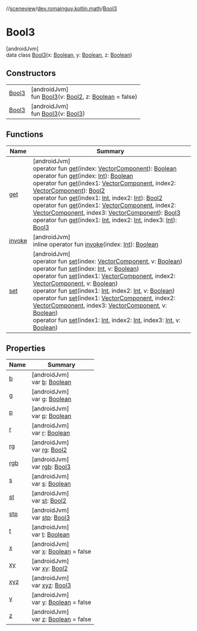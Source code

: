 //[sceneview](../../../index.md)/[dev.romainguy.kotlin.math](../index.md)/[Bool3](index.md)

# Bool3

[androidJvm]\
data class [Bool3](index.md)(x: [Boolean](https://kotlinlang.org/api/latest/jvm/stdlib/kotlin/-boolean/index.html), y: [Boolean](https://kotlinlang.org/api/latest/jvm/stdlib/kotlin/-boolean/index.html), z: [Boolean](https://kotlinlang.org/api/latest/jvm/stdlib/kotlin/-boolean/index.html))

## Constructors

| | |
|---|---|
| [Bool3](-bool3.md) | [androidJvm]<br>fun [Bool3](-bool3.md)(v: [Bool2](../-bool2/index.md), z: [Boolean](https://kotlinlang.org/api/latest/jvm/stdlib/kotlin/-boolean/index.html) = false) |
| [Bool3](-bool3.md) | [androidJvm]<br>fun [Bool3](-bool3.md)(v: [Bool3](index.md)) |

## Functions

| Name | Summary |
|---|---|
| [get](get.md) | [androidJvm]<br>operator fun [get](get.md)(index: [VectorComponent](../-vector-component/index.md)): [Boolean](https://kotlinlang.org/api/latest/jvm/stdlib/kotlin/-boolean/index.html)<br>operator fun [get](get.md)(index: [Int](https://kotlinlang.org/api/latest/jvm/stdlib/kotlin/-int/index.html)): [Boolean](https://kotlinlang.org/api/latest/jvm/stdlib/kotlin/-boolean/index.html)<br>operator fun [get](get.md)(index1: [VectorComponent](../-vector-component/index.md), index2: [VectorComponent](../-vector-component/index.md)): [Bool2](../-bool2/index.md)<br>operator fun [get](get.md)(index1: [Int](https://kotlinlang.org/api/latest/jvm/stdlib/kotlin/-int/index.html), index2: [Int](https://kotlinlang.org/api/latest/jvm/stdlib/kotlin/-int/index.html)): [Bool2](../-bool2/index.md)<br>operator fun [get](get.md)(index1: [VectorComponent](../-vector-component/index.md), index2: [VectorComponent](../-vector-component/index.md), index3: [VectorComponent](../-vector-component/index.md)): [Bool3](index.md)<br>operator fun [get](get.md)(index1: [Int](https://kotlinlang.org/api/latest/jvm/stdlib/kotlin/-int/index.html), index2: [Int](https://kotlinlang.org/api/latest/jvm/stdlib/kotlin/-int/index.html), index3: [Int](https://kotlinlang.org/api/latest/jvm/stdlib/kotlin/-int/index.html)): [Bool3](index.md) |
| [invoke](invoke.md) | [androidJvm]<br>inline operator fun [invoke](invoke.md)(index: [Int](https://kotlinlang.org/api/latest/jvm/stdlib/kotlin/-int/index.html)): [Boolean](https://kotlinlang.org/api/latest/jvm/stdlib/kotlin/-boolean/index.html) |
| [set](set.md) | [androidJvm]<br>operator fun [set](set.md)(index: [VectorComponent](../-vector-component/index.md), v: [Boolean](https://kotlinlang.org/api/latest/jvm/stdlib/kotlin/-boolean/index.html))<br>operator fun [set](set.md)(index: [Int](https://kotlinlang.org/api/latest/jvm/stdlib/kotlin/-int/index.html), v: [Boolean](https://kotlinlang.org/api/latest/jvm/stdlib/kotlin/-boolean/index.html))<br>operator fun [set](set.md)(index1: [VectorComponent](../-vector-component/index.md), index2: [VectorComponent](../-vector-component/index.md), v: [Boolean](https://kotlinlang.org/api/latest/jvm/stdlib/kotlin/-boolean/index.html))<br>operator fun [set](set.md)(index1: [Int](https://kotlinlang.org/api/latest/jvm/stdlib/kotlin/-int/index.html), index2: [Int](https://kotlinlang.org/api/latest/jvm/stdlib/kotlin/-int/index.html), v: [Boolean](https://kotlinlang.org/api/latest/jvm/stdlib/kotlin/-boolean/index.html))<br>operator fun [set](set.md)(index1: [VectorComponent](../-vector-component/index.md), index2: [VectorComponent](../-vector-component/index.md), index3: [VectorComponent](../-vector-component/index.md), v: [Boolean](https://kotlinlang.org/api/latest/jvm/stdlib/kotlin/-boolean/index.html))<br>operator fun [set](set.md)(index1: [Int](https://kotlinlang.org/api/latest/jvm/stdlib/kotlin/-int/index.html), index2: [Int](https://kotlinlang.org/api/latest/jvm/stdlib/kotlin/-int/index.html), index3: [Int](https://kotlinlang.org/api/latest/jvm/stdlib/kotlin/-int/index.html), v: [Boolean](https://kotlinlang.org/api/latest/jvm/stdlib/kotlin/-boolean/index.html)) |

## Properties

| Name | Summary |
|---|---|
| [b](b.md) | [androidJvm]<br>var [b](b.md): [Boolean](https://kotlinlang.org/api/latest/jvm/stdlib/kotlin/-boolean/index.html) |
| [g](g.md) | [androidJvm]<br>var [g](g.md): [Boolean](https://kotlinlang.org/api/latest/jvm/stdlib/kotlin/-boolean/index.html) |
| [p](p.md) | [androidJvm]<br>var [p](p.md): [Boolean](https://kotlinlang.org/api/latest/jvm/stdlib/kotlin/-boolean/index.html) |
| [r](r.md) | [androidJvm]<br>var [r](r.md): [Boolean](https://kotlinlang.org/api/latest/jvm/stdlib/kotlin/-boolean/index.html) |
| [rg](rg.md) | [androidJvm]<br>var [rg](rg.md): [Bool2](../-bool2/index.md) |
| [rgb](rgb.md) | [androidJvm]<br>var [rgb](rgb.md): [Bool3](index.md) |
| [s](s.md) | [androidJvm]<br>var [s](s.md): [Boolean](https://kotlinlang.org/api/latest/jvm/stdlib/kotlin/-boolean/index.html) |
| [st](st.md) | [androidJvm]<br>var [st](st.md): [Bool2](../-bool2/index.md) |
| [stp](stp.md) | [androidJvm]<br>var [stp](stp.md): [Bool3](index.md) |
| [t](t.md) | [androidJvm]<br>var [t](t.md): [Boolean](https://kotlinlang.org/api/latest/jvm/stdlib/kotlin/-boolean/index.html) |
| [x](x.md) | [androidJvm]<br>var [x](x.md): [Boolean](https://kotlinlang.org/api/latest/jvm/stdlib/kotlin/-boolean/index.html) = false |
| [xy](xy.md) | [androidJvm]<br>var [xy](xy.md): [Bool2](../-bool2/index.md) |
| [xyz](xyz.md) | [androidJvm]<br>var [xyz](xyz.md): [Bool3](index.md) |
| [y](y.md) | [androidJvm]<br>var [y](y.md): [Boolean](https://kotlinlang.org/api/latest/jvm/stdlib/kotlin/-boolean/index.html) = false |
| [z](z.md) | [androidJvm]<br>var [z](z.md): [Boolean](https://kotlinlang.org/api/latest/jvm/stdlib/kotlin/-boolean/index.html) = false |
